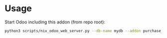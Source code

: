 # Usage

Start Odoo including this addon (from repo root):

```bash
python3 scripts/nix_odoo_web_server.py --db-name mydb --addon purchase_report_payment_term
```
